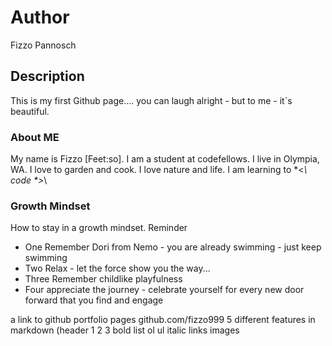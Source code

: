 # Author
Fizzo Pannosch

## Description
This is my first Github page.... you can laugh alright - but to me - it`s beautiful.

### About ME
My name is Fizzo [Feet:so]. I am a student at codefellows. I live in Olympia, WA. I love to garden and cook. I love nature and life. I am learning to 
\*<*\ code \*>*\

### Growth Mindset
How to stay in a growth mindset.
Reminder
* One Remember Dori from Nemo - you are already swimming - just keep swimming
* Two Relax - let the force show you the way...
* Three Remember childlike playfulness
* Four appreciate the journey - celebrate yourself for every new door forward that you find and engage


a link to github portfolio pages github.com/fizzo999
5 different features in markdown (header 1 2 3 bold list ol ul italic links images 
